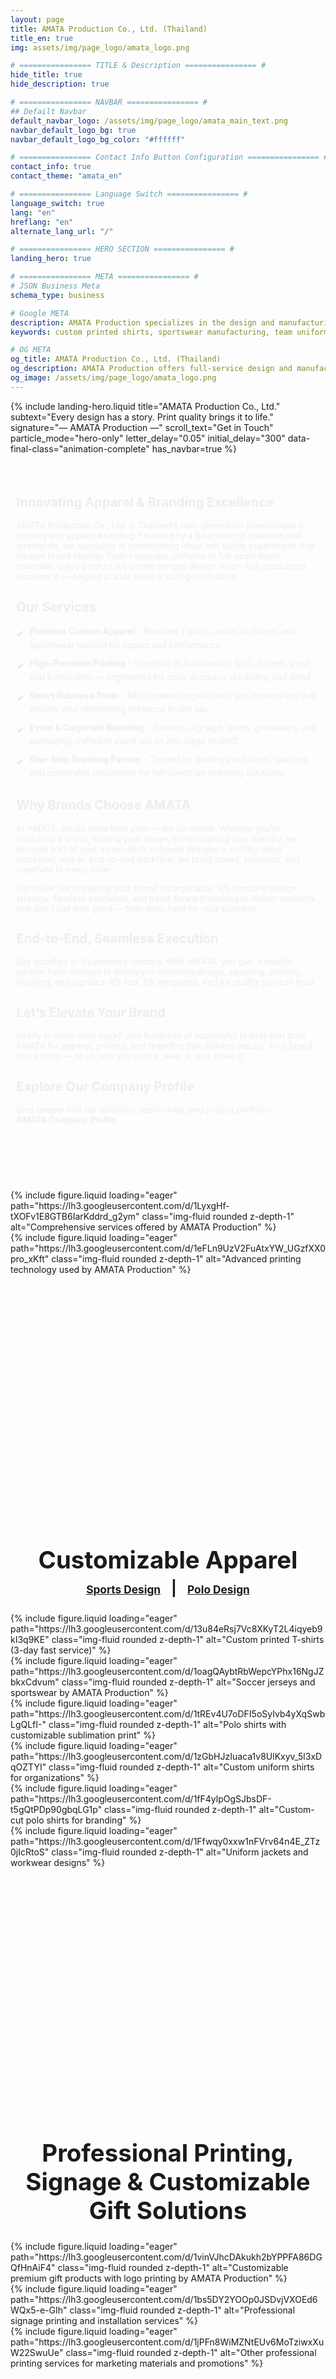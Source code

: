 ```yaml
---
layout: page
title: AMATA Production Co., Ltd. (Thailand)
title_en: true
img: assets/img/page_logo/amata_logo.png

# ================ TITLE & Description ================ #
hide_title: true
hide_description: true

# ================ NAVBAR ================ #
## Defailt Navbar
default_navbar_logo: /assets/img/page_logo/amata_main_text.png
navbar_default_logo_bg: true
navbar_default_logo_bg_color: "#ffffff" 

# ================ Contact Info Button Configuration ================ #
contact_info: true
contact_theme: "amata_en"

# ================ Language Switch ================ #
language_switch: true
lang: "en"
hreflang: "en"
alternate_lang_url: "/"

# ================ HERO SECTION ================ #
landing_hero: true     

# ================ META ================ #
# JSON Business Meta
schema_type: business

# Google META
description: AMATA Production specializes in the design and manufacturing of custom-printed shirts, sportswear, corporate apparel, and advertising materials. We offer fast production, competitive prices, and professional brand-building services.
keywords: custom printed shirts, sportswear manufacturing, team uniforms, corporate apparel, shirt design, apparel factory, advertising signage, printed media, polo shirts, sports shirts, shirt factory, print house, affordable shirt production

# OG META
og_title: AMATA Production Co., Ltd. (Thailand)
og_description: AMATA Production offers full-service design and manufacturing for apparel and printed media — including custom-printed shirts, sportswear, corporate uniforms, university shirts, color day outfits, promotional signage, and campaign banners. Fast turnaround, factory pricing, and professional branding support.
og_image: /assets/img/page_logo/amata_logo.png
---
```


<!-- Hero Section -->
{% include landing-hero.liquid
  title="AMATA Production Co., Ltd."
  subtext="Every design has a story. Print quality brings it to life."
  signature="— AMATA Production —"
  scroll_text="Get in Touch"
  particle_mode="hero-only"
  letter_delay="0.05"
  initial_delay="300"
  data-final-class="animation-complete"
  has_navbar=true 
%}
<a id="projects-start"></a>

<hr class="section-divider">

<div class="page-content">
<section>
  <h2 class="section-title">Innovating Apparel & Branding Excellence</h2>
  <p class="section-text">
    AMATA Production Co., Ltd. is Thailand’s next-generation powerhouse in printing and apparel branding. Founded by a bold team of creatives and strategists,
    we specialize in transforming ideas into tactile experiences that elevate brand identity. From corporate uniforms to full-scale event materials, every product we create merges design vision with production excellence — helping brands leave a lasting impression.
  </p>

  <h2 class="section-title">Our Services</h2>
  <ul class="section-text tick-list">
    <li><strong>Premium Custom Apparel</strong> – Branded T-shirts, polos, uniforms, and sportswear tailored for impact and performance.</li>
    <li><strong>High-Precision Printing</strong> – Expertise in Sublimation, DTG, Screen, Vinyl, and Embroidery — engineered for color accuracy, durability, and detail.</li>
    <li><strong>Smart Business Tools</strong> – NFC-enabled digital cards and modern kits that elevate your networking presence in one tap.</li>
    <li><strong>Event & Corporate Branding</strong> – Banners, signage, labels, giveaways, and packaging crafted to stand out on any stage or shelf.</li>
    <li><strong>One-Stop Branding Partner</strong> – Trusted by leading institutions, startups, and corporates nationwide for full-spectrum branding solutions.</li>
  </ul>

  <h2 class="section-title">Why Brands Choose AMATA</h2>
  <p class="section-text">
    At AMATA, we do more than print — we co-create. Whether you’re launching a brand, scaling your image, or reimagining your identity, we become part of your vision.
    With in-house designers, cutting-edge machines, and an end-to-end workflow, we bring speed, precision, and creativity to every order.
  </p>
  <p class="section-text">
    Our value lies in making your brand unforgettable. We combine design strategy, flawless execution, and trend-forward thinking to deliver products that don’t just look good — they work hard for your business.
  </p>

  <h2 class="section-title">End-to-End, Seamless Execution</h2>
  <p class="section-text">
    Say goodbye to fragmented vendors. With AMATA, you gain a reliable partner from concept to delivery — including design, sampling, printing, finishing, and logistics.
    It’s fast. It’s integrated. And it’s quality you can trust.
  </p>

  <h2 class="section-title">Let’s Elevate Your Brand</h2>
  <p class="section-text">
    Ready to make your mark? Join hundreds of successful brands that trust AMATA for apparel, printing, and branding that delivers results.
    Your brand has a story — let us help you print it, wear it, and share it.
  </p>

  <h2 class="section-title">Explore Our Company Profile</h2>
  <p class="section-text">
    Dive deeper into our solutions, technology, and project portfolio:
    <a href="https://drive.google.com/file/d/1BPzzQ_WPCRANqA7UsN2peVqKLJgBZNr3/view?usp=sharing" target="_blank" class="profile-link">
      AMATA Company Profile <i class="fa-solid fa-file"></i>
    </a>
  </p>
</section>
</div>

<hr class="section-divider">

<div class="row">
  <div class="col-sm mt-3 mt-md-0">
    {% include figure.liquid 
      loading="eager"
      path="https://lh3.googleusercontent.com/d/1LyxgHf-tXOFv1E8GTB6IarKddrd_g2ym"
      class="img-fluid rounded z-depth-1"
      alt="Comprehensive services offered by AMATA Production"
    %}
  </div>
</div>

<div class="row">
  <div class="col-sm mt-3 mt-md-0">
    {% include figure.liquid 
      loading="eager"
      path="https://lh3.googleusercontent.com/d/1eFLn9UzV2FuAtxYW_UGzfXX0pro_xKft"
      class="img-fluid rounded z-depth-1"
      alt="Advanced printing technology used by AMATA Production"
    %}
  </div>
</div>

<hr class="section-divider">

<h1 class="section-heading">
  Customizable Apparel <br>
  <span class="section-link-wrapper">
    <a href="https://www.pattawee-pp.com/projects/AMATASportsCatalog/" target="_blank" class="section-link">
      Sports Design
    </a>
    &nbsp;&nbsp;|&nbsp;&nbsp;
    <a href="https://drive.google.com/drive/folders/1f9_gC5Vbi3ujoBlpF6W4Q85vYktzmIth" target="_blank" class="section-link">
      Polo Design
    </a>
  </span>
</h1>

<div class="row">
  <div class="col-sm mt-3 mt-md-0">
    {% include figure.liquid 
      loading="eager" 
      path="https://lh3.googleusercontent.com/d/13u84eRsj7Vc8XKyT2L4iqyeb9kI3q9KE" 
      class="img-fluid rounded z-depth-1"
      alt="Custom printed T-shirts (3-day fast service)"
    %}
  </div>
  <div class="col-sm mt-3 mt-md-0">
    {% include figure.liquid 
      loading="eager" 
      path="https://lh3.googleusercontent.com/d/1oagQAybtRbWepcYPhx16NgJZbkxCdvum" 
      class="img-fluid rounded z-depth-1"
      alt="Soccer jerseys and sportswear by AMATA Production"
    %}
  </div>
  <div class="col-sm mt-3 mt-md-0">
    {% include figure.liquid 
      loading="eager" 
      path="https://lh3.googleusercontent.com/d/1tREv4U7oDFI5oSyIvb4yXqSwbLgQLfI-" 
      class="img-fluid rounded z-depth-1"
      alt="Polo shirts with customizable sublimation print"
    %}
  </div>
</div>

<div class="row">
  <div class="col-sm mt-3 mt-md-0">
    {% include figure.liquid 
      loading="eager" 
      path="https://lh3.googleusercontent.com/d/1zGbHJzIuaca1v8UlKxyv_5l3xDqOZTYI" 
      class="img-fluid rounded z-depth-1"
      alt="Custom uniform shirts for organizations"
    %}
  </div>
  <div class="col-sm mt-3 mt-md-0">
    {% include figure.liquid 
      loading="eager" 
      path="https://lh3.googleusercontent.com/d/1fF4ylpOgSJbsDF-t5gQtPDp90gbqLG1p" 
      class="img-fluid rounded z-depth-1"
      alt="Custom-cut polo shirts for branding"
    %}
  </div>
  <div class="col-sm mt-3 mt-md-0">
    {% include figure.liquid 
      loading="eager" 
      path="https://lh3.googleusercontent.com/d/1Ffwqy0xxw1nFVrv64n4E_ZTz0jIcRtoS" 
      class="img-fluid rounded z-depth-1"
      alt="Uniform jackets and workwear designs"
    %}
  </div>
</div>

<hr class="section-divider">

<h1 class="section-heading">
  Professional Printing, Signage & Customizable Gift Solutions
</h1>

<div class="row">
  <div class="col-sm mt-3 mt-md-0">
    {% include figure.liquid 
      loading="eager"
      path="https://lh3.googleusercontent.com/d/1vinVJhcDAkukh2bYPPFA86DGQfHnAiF4"
      class="img-fluid rounded z-depth-1"
      alt="Customizable premium gift products with logo printing by AMATA Production"
    %}
  </div>
  <div class="col-sm mt-3 mt-md-0">
    {% include figure.liquid 
      loading="eager"
      path="https://lh3.googleusercontent.com/d/1bs5DY2YOOp0JSDvjVXOEd6WQx5-e-GIh"
      class="img-fluid rounded z-depth-1"
      alt="Professional signage printing and installation services"
    %}
  </div>
  <div class="col-sm mt-3 mt-md-0">
    {% include figure.liquid 
      loading="eager"
      path="https://lh3.googleusercontent.com/d/1jPFn8WiMZNtEUv6MoTziwxXuW22SwuUe"
      class="img-fluid rounded z-depth-1"
      alt="Other professional printing services for marketing materials and promotions"
    %}
  </div>
</div>

<hr class="section-divider">

<h1 class="section-heading">
  Smart Business Card (NFC)<br>
  <span class="section-link-wrapper">
    <a href="https://vcard-admin.pkp.homes/U0NtnOPAOx" target="_blank" class="section-link">
      <i class="fa-solid fa-id-card"></i>Click to see what it looks like!
    </a>
  </span>
</h1>

<div class="row">
  <div class="col-sm mt-3 mt-md-0">
    {% include figure.liquid 
      loading="eager"
      path="https://lh3.googleusercontent.com/d/1IEy_uYsm0hvN4L04MkDdETBw3MJ78xUe"
      class="img-fluid rounded z-depth-1"
      alt="Smart Business Card (NFC) by AMATA Production"
    %}
  </div>
</div>

<hr class="section-divider">

<h1 class="section-heading">
  Graphic Design & Online Marketing Services
</h1>

<div class="row">
  <div class="col-sm mt-3 mt-md-0">
    {% include figure.liquid 
      loading="eager"
      path="https://lh3.googleusercontent.com/d/1hItWkbPoX2ckt2UXVYD62ax-xS_HL0-p"
      class="img-fluid rounded z-depth-1"
      alt="Graphic design and advertising material examples by AMATA Production"
    %}
  </div>
</div>

<hr class="section-divider">

<h1 class="section-heading">
  Our Clients & Customer Testimonials
</h1>

<div class="row">
  <div class="col-sm mt-3 mt-md-0">
    {% include figure.liquid 
      loading="eager"
      path="https://lh3.googleusercontent.com/d/1VQkTcKnw9ILZ280ZgORYVf3rXvYwV9pv"
      class="img-fluid rounded z-depth-1"
      alt="Corporate clients and institutional partners working with AMATA Production"
    %}
  </div>
  <div class="col-sm mt-3 mt-md-0">
    {% include figure.liquid 
      loading="eager"
      path="https://lh3.googleusercontent.com/d/1QZvf3c9YOQSfr2xUzWWRqx_Gj0JMHBg4"
      class="img-fluid rounded z-depth-1"
      alt="Customer testimonials and team photo reviews for AMATA Production"
    %}
  </div>
  <div class="col-sm mt-3 mt-md-0">
    {% include figure.liquid 
      loading="eager"
      path="https://lh3.googleusercontent.com/d/14HCC4k10R0L-LZLEvSwkeQJFR0CMK-dW"
      class="img-fluid rounded z-depth-1"
      alt="Completed signage and printing projects for AMATA Production customers"
    %}
  </div>
</div>

<!-- PAGE STYLE -->
<style>
	.page-content {
		animation: zoomInContent 0.8s ease-out;
		transform-origin: center top;
		will-change: transform, opacity;
	}

	@keyframes zoomInContent {
		0% {
			opacity: 0;
			transform: scale(0.96);
		}
		100% {
			opacity: 1;
			transform: scale(1);
		}
	}

	.page-heading {
		font-size: clamp(1.75rem, 4vw, 3rem);
		font-weight: bold;
		color: var(--global-text-color);
		text-align: center;
		margin-top: 0vh;
	}

	.section-heading {
		font-size: clamp(1.75rem, 4vw, 3rem);
		font-weight: bold;
		color: var(--global-text-color);
		text-align: center;
		margin-top: 10vh;
	}

	.section-subtitle {
		font-size: clamp(1rem, 2vw, 1.5rem);
		font-weight: normal;
		display: inline-block;
		margin-top: 10px;
	}

	.section-link-wrapper {
		display: block;
		margin-top: 8px;
		font-size: 1.5rem;
		color: var(--global-text-color);
	}

	.section-link {
		font-size: clamp(0.9rem, 1.8vw, 1.25rem);
		font-weight: bold;
		color: var(--global-link-color);
		transition: transform 0.25s ease, color 0.25s ease;
		display: inline-block;
	}

	.section-link:hover {
		transform: scale(1.12);
		color: var(--global-hover-color);
		text-decoration: none;
	}

	.section-link i {
		margin-right: 8px;
	}

	/* Tick-style list using ✔ */
	ul.tick-list {
		list-style: none;
		padding-left: 0;
		margin-top: 1em;
		margin-bottom: 1em;
	}

	ul.tick-list li {
		position: relative;
		padding-left: 1.6em;
		margin-bottom: 0.6em;
		line-height: 1.6;
	}

	ul.tick-list li::before {
		content: "✔";
		position: absolute;
		left: 0;
		top: 0.2em;
		color: var(--global-theme-color);
		font-weight: bold;
		font-size: 1rem;
	}

	/* Inline links in paragraphs */
	.section-text a {
		color: var(--global-link-color);
		font-weight: 600;
		text-decoration: none;
		display: inline-block;
		transition:
			color 0.35s ease-in-out,
			transform 0.35s cubic-bezier(0.25, 1, 0.5, 1),
			margin 0.35s ease-in-out;
	}

	.section-text a:hover {
		color: var(--global-hover-color);
		transform: scale(1.05);
		margin: 0 2px;
	}

	.section-divider {
		border: none;
		height: 1px;
		background-color: var(--global-divider-color);
		margin: 2rem 0;
	}
</style>
<!-- END STYLE -->

